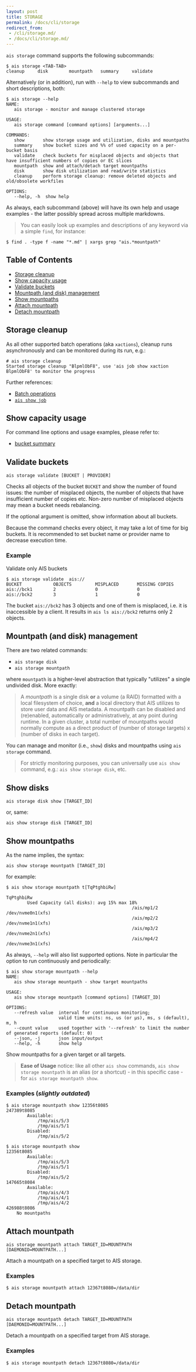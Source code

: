 ```yaml
---
layout: post
title: STORAGE
permalink: /docs/cli/storage
redirect_from:
 - /cli/storage.md/
 - /docs/cli/storage.md/
---
```


`ais storage` command supports the following subcommands:

```console
$ ais storage <TAB-TAB>
cleanup     disk        mountpath   summary     validate
```

Alternatively (or in addition), run with `--help` to view subcommands and short descriptions, both:

```console
$ ais storage --help
NAME:
   ais storage - monitor and manage clustered storage

USAGE:
   ais storage command [command options] [arguments...]

COMMANDS:
   show       show storage usage and utilization, disks and mountpaths
   summary    show bucket sizes and %% of used capacity on a per-bucket basis
   validate   check buckets for misplaced objects and objects that have insufficient numbers of copies or EC slices
   mountpath  show and attach/detach target mountpaths
   disk       show disk utilization and read/write statistics
   cleanup    perform storage cleanup: remove deleted objects and old/obsolete workfiles

OPTIONS:
   --help, -h  show help
```

As always, each subcommand (above) will have its own help and usage examples - the latter possibly spread across multiple markdowns.

> You can easily look up examples and descriptions of any keyword via a simple `find`, for instance:

```console
$ find . -type f -name "*.md" | xargs grep "ais.*mountpath"
```

## Table of Contents
- [Storage cleanup](#storage-cleanup)
- [Show capacity usage](#show-capacity-usage)
- [Validate buckets](#validate-buckets)
- [Mountpath (and disk) management](#mountpath-and-disk-management)
- [Show mountpaths](#show-mountpaths)
- [Attach mountpath](#attach-mountpath)
- [Detach mountpath](#detach-mountpath)

## Storage cleanup

As all other supported batch operations (aka `xactions`), cleanup runs asynchronously and can be monitored during its run, e.g.:

```console
# ais storage cleanup
Started storage cleanup "BlpmlObF8", use 'ais job show xaction BlpmlObF8' to monitor the progress
```

Further references:

* [Batch operations](/docs/batch.md)
* [`ais show job`](/docs/cli/job.md)

## Show capacity usage

For command line options and usage examples, please refer to:

* [bucket summary](/docs/cli/bucket.md#show-bucket-summary)

## Validate buckets

`ais storage validate [BUCKET | PROVIDER]`

Checks all objects of the bucket `BUCKET` and show the number of found issues:
the number of misplaced objects, the number of objects that have insufficient number of copies etc.
Non-zero number of misplaced objects may mean a bucket needs rebalancing.

If the optional argument is omitted, show information about all buckets.

Because the command checks every object, it may take a lot of time for big buckets.
It is recommended to set bucket name or provider name to decrease execution time.

### Example

Validate only AIS buckets

```
$ ais storage validate  ais://
BUCKET            OBJECTS         MISPLACED       MISSING COPIES
ais://bck1        2               0               0
ais://bck2        3               1               0
```

The bucket `ais://bck2` has 3 objects and one of them is misplaced, i.e. it is inaccessible by a client.
It results in `ais ls ais://bck2` returns only 2 objects.

## Mountpath (and disk) management

There are two related commands:

* `ais storage disk`
* `ais storage mountpath`

where `mountpath` is a higher-level abstraction that typically "utilizes" a single undivided disk. More exactly:

> A *mountpath* is a single disk **or** a volume (a RAID) formatted with a local filesystem of choice, **and** a local directory that AIS utilizes to store user data and AIS metadata. A mountpath can be disabled and (re)enabled, automatically or administratively, at any point during runtime. In a given cluster, a total number of mountpaths would normally compute as a direct product of (number of storage targets) x (number of disks in each target).

You can manage and monitor (i.e., `show`) disks and mountpaths using `ais storage` command.

> For strictly monitoring purposes, you can universally use `ais show` command, e.g.: `ais show storage disk`, etc.

## Show disks

`ais storage disk show [TARGET_ID]`

or, same:

`ais show storage disk [TARGET_ID]`

## Show mountpaths

As the name implies, the syntax:

`ais show storage mountpath [TARGET_ID]`

for example:

```console
$ ais show storage mountpath t[TqPtghbiRw]

TqPtghbiRw
        Used Capacity (all disks): avg 15% max 18%
                                                /ais/mp1/2 /dev/nvme0n1(xfs)
                                                /ais/mp2/2 /dev/nvme1n1(xfs)
                                                /ais/mp3/2 /dev/nvme2n1(xfs)
                                                /ais/mp4/2 /dev/nvme3n1(xfs)
```

As always, `--help` will also list supported options. Note in particular the option to run continuously and periodically:

```console
$ ais show storage mountpath --help
NAME:
   ais show storage mountpath - show target mountpaths

USAGE:
   ais show storage mountpath [command options] [TARGET_ID]

OPTIONS:
   --refresh value  interval for continuous monitoring;
                    valid time units: ns, us (or µs), ms, s (default), m, h
   --count value    used together with '--refresh' to limit the number of generated reports (default: 0)
   --json, -j       json input/output
   --help, -h       show help
```

Show mountpaths for a given target or all targets.

> **Ease of Usage** notice: like all other `ais show` commands, `ais show storage mountpath` is an alias (or a shortcut) - in this specific case - for `ais storage mountpath show`.

### Examples (_slightly outdated_)

```console
$ ais storage mountpath show 12356t8085
247389t8085
        Available:
			/tmp/ais/5/3
			/tmp/ais/5/1
        Disabled:
			/tmp/ais/5/2

$ ais storage mountpath show
12356t8085
        Available:
			/tmp/ais/5/3
			/tmp/ais/5/1
        Disabled:
			/tmp/ais/5/2
147665t8084
        Available:
			/tmp/ais/4/3
			/tmp/ais/4/1
			/tmp/ais/4/2
426988t8086
	No mountpaths
```

## Attach mountpath

`ais storage mountpath attach TARGET_ID=MOUNTPATH [DAEMONID=MOUNTPATH...]`

Attach a mountpath on a specified target to AIS storage.

### Examples

```console
$ ais storage mountpath attach 12367t8080=/data/dir
```

## Detach mountpath

`ais storage mountpath detach TARGET_ID=MOUNTPATH [DAEMONID=MOUNTPATH...]`

Detach a mountpath on a specified target from AIS storage.

### Examples

```console
$ ais storage mountpath detach 12367t8080=/data/dir
```
